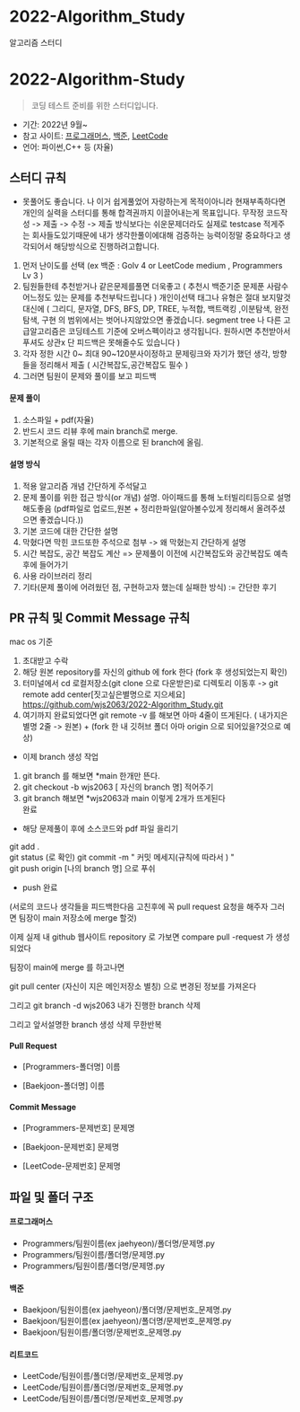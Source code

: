 # 2022-Algorithm_Study
알고리즘 스터디


# 2022-Algorithm-Study

> 코딩 테스트 준비를 위한 스터디입니다. 

- 기간: 2022년 9월~
- 참고 사이트: [프로그래머스](https://school.programmers.co.kr/learn/challenges), [백준]( https://solved.ac/ ), [LeetCode]( https://leetcode.com/ )
- 언어: 파이썬,C++ 등 (자율)

## 스터디 규칙 

- 못풀어도 좋습니다. 나 이거 쉽게풀었어 자랑하는게 목적이아니라 현재부족하다면 개인의 실력을 스터디를 통해 합격권까지 이끌어내는게 목표입니다.
무작정 코드작성 -> 제출 -> 수정 -> 제출 방식보다는 쉬운문제더라도 실제로 testcase 적게주는 회사들도있기때문에
내가 생각한풀이에대해 검증하는 능력이정말 중요하다고 생각되어서 해당방식으로 진행하려고합니다.  

1. 먼저 난이도를 선택 (ex 백준 : Golv 4 or LeetCode medium , Programmers Lv 3 ) 
2. 팀원들한테 추천받거나 같은문제를풀면 더욱좋고 ( 추천시 백준기준 문제푼 사람수어느정도 있는 문제를 추천부탁드립니다 )  개인이선택 태그나 유형은 절대 보지말것  대신에 ( 그리디, 문자열, DFS, BFS, DP, TREE, 누적합, 백트랙킹 ,이분탐색, 완전탐색, 구현 의 범위에서는 벗어나지않았으면 좋겠습니다. segment tree 나 다른 고급알고리즘은 코딩테스트 기준에 오버스펙이라고 생각됩니다. 원하시면 추천받아서 푸셔도 상관x 단 피드백은 못해줄수도 있습니다 )
3. 각자 정한 시간 0~ 최대 90~120분사이정하고 문제링크와 자기가 했던 생각, 방향들을 정리해서 제출 ( 시간복잡도,공간복잡도 필수 )
4. 그러면 팀원이 문제와 풀이를 보고 피드백 




#### 문제 풀이

1. 소스파일 + pdf(자율)
2. 반드시 코드 리뷰 후에 main branch로 merge.
3. 기본적으로 올릴 때는 각자 이름으로 된 branch에 올림.


#### 설명 방식

1. 적용 알고리즘 개념 간단하게 주석달고 
2. 문제 풀이를 위한 접근 방식(or 개념) 설명. 아이패드를 통해 노터빌리티등으로 설명해도좋음 (pdf파일로 업로드,원본 + 정리한파일(알아볼수있게 정리해서 올려주셨으면 좋겠습니다.)) 
3. 기본 코드에 대한 간단한 설명
4. 막혔다면 막힌 코드또한 주석으로 첨부 -> 왜 막혔는지 간단하게 설명
5. 시간 복잡도, 공간 복잡도 계산 => 문제풀이 이전에 시간복잡도와 공간복잡도 예측후에 들어가기
6. 사용 라이브러리 정리
7. 기타(문제 풀이에 어려웠던 점, 구현하고자 했는데 실패한 방식) := 간단한 후기



## PR 규칙 및 Commit Message 규칙
mac os 기준

1. 초대받고 수락
2. 해당 원본 repository를 자신의 github 에 fork 한다 (fork 후 생성되었는지 확인)
3. 터미널에서 cd 로컬저장소(git clone 으로 다운받은)로 디렉토리 이동후 -> git remote add center[짓고싶은별명으로 지으세요] https://github.com/wjs2063/2022-Algorithm_Study.git
4. 여기까지 완료되었다면 git remote -v 를 해보면 아마 4줄이 뜨게된다. ( 내가지은 별명 2줄 -> 원본) + (fork 한 내 깃허브 폴더 아마 origin 으로 되어있을?것으로 예상)

- 이제 branch 생성 작업

1. git branch 를 해보면 *main 한개만 뜬다. 
2. git checkout -b wjs2063 [ 자신의 branch 명] 적어주기  
3. git branch 해보면 *wjs2063과 main 이렇게 2개가 뜨게된다  
완료 

- 해당 문제풀이 후에 소스코드와 pdf 파일 을리기 

git add .  
git status (로 확인) 
git commit -m " 커밋 메세지(규칙에 따라서 ) "  
git push origin [나의 branch 명] 으로 푸쉬  

- push 완료  


(서로의 코드나 생각들을 피드백한다음 고친후에 꼭 pull request 요청을 해주자 그러면 팀장이 main 저장소에 merge 할것) 

이제 실제 내 github 웹사이트 repository 로 가보면 compare pull -request 가 생성되었다  

팀장이 main에 merge 를 하고나면 

git pull center (자신이 지은 메인저장소 별칭) 으로 변경된 정보를 가져온다 

그리고 git branch -d wjs2063 내가 진행한 branch 삭제  

그리고 앞서설명한 branch 생성 삭제 무한반복  


#### Pull Request

- [Programmers-폴더명] 이름

- [Baekjoon-폴더명] 이름

#### Commit Message

- [Programmers-문제번호] 문제명

- [Baekjoon-문제번호] 문제명

- [LeetCode-문제번호] 문제명

## 파일 및 폴더 구조

#### 프로그래머스

- Programmers/팀원이름(ex jaehyeon)/폴더명/문제명.py
- Programmers/팀원이름/폴더명/문제명.py
- Programmers/팀원이름/폴더명/문제명.py

#### 백준

- Baekjoon/팀원이름(ex jaehyeon)/폴더명/문제번호_문제명.py
- Baekjoon/팀원이름(ex jaehyeon)/폴더명/문제번호_문제명.py
- Baekjoon/팀원이름/폴더명/문제번호_문제명.py

#### 리트코드 
- LeetCode/팀원이름/폴더명/문제번호_문제명.py
- LeetCode/팀원이름/폴더명/문제번호_문제명.py
- LeetCode/팀원이름/폴더명/문제번호_문제명.py
